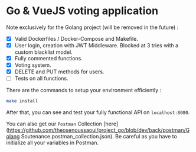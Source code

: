 # Go & VueJS voting application

Note exclusively for the Golang project (will be removed in the future) :

-   [x] Valid Dockerfiles / Docker-Compose and Makefile.
-   [x] User login, creation with JWT Middleware. Blocked at 3 tries with a custom blacklist model.
-   [x] Fully commented functions.
-   [x] Voting system.
-   [x] DELETE and PUT methods for users.
-   [ ] Tests on all functions.

There are the commands to setup your environment efficiently :

```bash
make install
```

After that, you can see and test your fully functional API on `localhost:8080`.

You can also get our `Postman` Collection [here](https://github.com/theosenoussaoui/project_go/blob/dev/back/postman/Golang Soutenance.postman_collection.json). Be careful as you have to initialize all your variables in Postman.